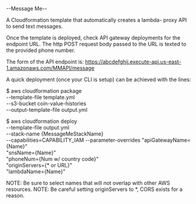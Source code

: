 --Message Me--

A Cloudformation template that automatically creates a lambda-
proxy API to send text messages.

Once the template is deployed, check API gateway deployments for
the endpoint URL. The http POST request body passed to the URL
is texted to the provided phone number.

The form of the API endpoint is:
https://abcdefghij.execute-api.us-east-1.amazonaws.com/MMAPI/message

A quick deployment (once your CLI is setup) can be achieved with the
lines:

$ aws cloudformation package \
  --template-file template.yml \
  --s3-bucket coin-value-histories \
  --output-template-file output.yml

$ aws cloudformation deploy \
  --template-file output.yml \
  --stack-name {MessageMeStackName} \
  --capabilities=CAPABILITY_IAM
  --parameter-overrides "apiGatewayName={Name}" \
                        "snsName={Name}" \
                        "phoneNum={Num w/ country code}" \
                        "originServers={* or URL}" \
                        "lambdaName={Name}"

NOTE: Be sure to select names that will not overlap with other AWS resources.
NOTE: Be careful setting originServers to *, CORS exists for a reason.
